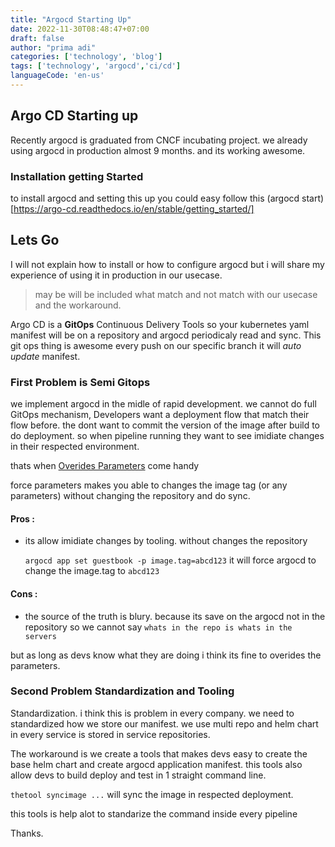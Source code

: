 ```yaml
---
title: "Argocd Starting Up"
date: 2022-11-30T08:48:47+07:00
draft: false
author: "prima adi"
categories: ['technology', 'blog']
tags: ['technology', 'argocd','ci/cd']
languageCode: 'en-us'
---
```


## Argo CD Starting up

Recently argocd is graduated from CNCF incubating project. 
we already using argocd in production almost 9 months. and its working awesome.

### Installation getting Started

to install argocd and setting this up you could easy follow this (argocd start)[https://argo-cd.readthedocs.io/en/stable/getting_started/]

## Lets Go

I will not explain how to install or how to configure argocd but i will share my experience of using it in production in our usecase.

> may be will be included what match and not match with our usecase and the workaround.

Argo CD is a **GitOps** Continuous Delivery Tools so your kubernetes yaml manifest will be on a repository and argocd periodicaly read and sync.
This git ops thing is awesome every push on our specific branch it will *auto update* manifest.

### First Problem is Semi Gitops

we implement argocd in the midle of rapid development. we cannot do full GitOps mechanism, Developers want a deployment flow that match their flow before. the dont want to commit the version of the image after build to do deployment.
so when pipeline running they want to see imidiate changes in their respected environment. 

thats when [Overides Parameters](https://argo-cd.readthedocs.io/en/stable/user-guide/parameters/) come handy

force parameters makes you able to changes the image tag (or any parameters) without changing the repository and do sync.

#### Pros :
- its allow imidiate changes by tooling. without changes the repository

    `argocd app set guestbook -p image.tag=abcd123` it will force argocd to change the image.tag to `abcd123`

#### Cons :
- the source of the truth is blury. because its save on the argocd not in the repository so we cannot say `whats in the repo is whats in the servers`

but as long as devs know what they are doing i think its fine to overides the parameters.

### Second Problem Standardization and Tooling

Standardization. i think this is problem in every company. we need to standardized how we store our manifest. we use multi repo and helm chart in every service is stored in service repositories. 

The workaround is we create a tools that makes devs easy to create the base helm chart and create argocd application manifest.
this tools also allow devs to build deploy and test in 1 straight command line.

`thetool syncimage ...` will sync the image in respected deployment.

this tools is help alot to standarize the command inside every pipeline

Thanks.



